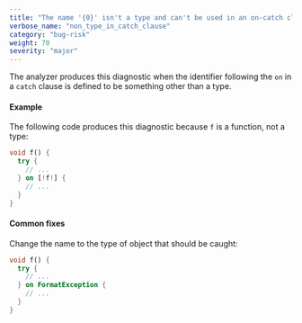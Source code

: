 ```yaml
---
title: "The name '{0}' isn't a type and can't be used in an on-catch clause."
verbose_name: "non_type_in_catch_clause"
category: "bug-risk"
weight: 70
severity: "major"
---
```

The analyzer produces this diagnostic when the identifier following the
`on` in a `catch` clause is defined to be something other than a type.

#### Example

The following code produces this diagnostic because `f` is a function, not
a type:

```dart
void f() {
  try {
    // ...
  } on [!f!] {
    // ...
  }
}
```

#### Common fixes

Change the name to the type of object that should be caught:

```dart
void f() {
  try {
    // ...
  } on FormatException {
    // ...
  }
}
```
